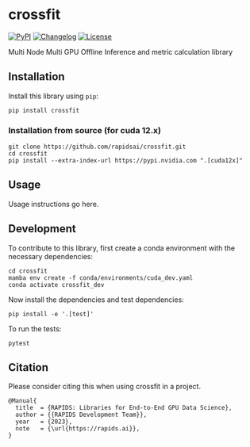 # crossfit

[![PyPI](https://img.shields.io/pypi/v/crossfit.svg)](https://pypi.org/project/crossfit/)
[![Changelog](https://img.shields.io/github/v/release/rapidsai/crossfit?include_prereleases&label=changelog)](https://github.com/rapidsai/crossfit/releases)
[![License](https://img.shields.io/badge/license-Apache%202.0-blue.svg)](https://github.com/rapidsai/crossfit/blob/main/LICENSE)

Multi Node Multi GPU Offline Inference and metric calculation library

## Installation

Install this library using `pip`:

    pip install crossfit

### Installation from source (for cuda 12.x)

```
git clone https://github.com/rapidsai/crossfit.git
cd crossfit
pip install --extra-index-url https://pypi.nvidia.com ".[cuda12x]"
```

## Usage

Usage instructions go here.

## Development

To contribute to this library, first create a conda environment with the necessary dependencies:
```
cd crossfit
mamba env create -f conda/environments/cuda_dev.yaml
conda activate crossfit_dev
```

Now install the dependencies and test dependencies:

    pip install -e '.[test]'

To run the tests:

    pytest


## Citation 

Please consider citing this when using crossfit in a project.

```cite
@Manual{
  title  = {RAPIDS: Libraries for End-to-End GPU Data Science},
  author = {{RAPIDS Development Team}},
  year   = {2023},
  note   = {\url{https://rapids.ai}},
}
```
